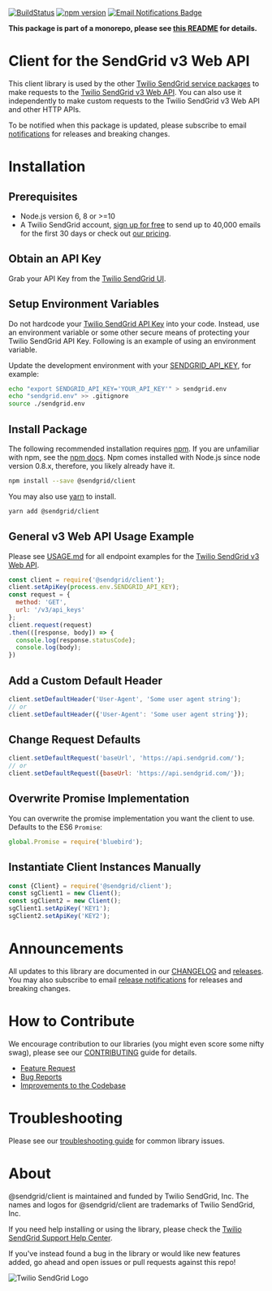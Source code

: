 [![BuildStatus](https://travis-ci.org/sendgrid/sendgrid-nodejs.svg?branch=main)](https://travis-ci.org/sendgrid/sendgrid-nodejs)
[![npm version](https://badge.fury.io/js/%40sendgrid%2Fclient.svg)](https://www.npmjs.com/org/sendgrid)
[![Email Notifications Badge](https://dx.sendgrid.com/badge/nodejs)](https://dx.sendgrid.com/newsletter/nodejs)

**This package is part of a monorepo, please see [this README](../../README.md) for details.**

# Client for the SendGrid v3 Web API
This client library is used by the other [Twilio SendGrid service packages](https://www.npmjs.com/org/sendgrid) to make requests to the [Twilio SendGrid v3 Web API](https://sendgrid.com/docs/API_Reference/api_v3.html). You can also use it independently to make custom requests to the Twilio SendGrid v3 Web API and other HTTP APIs.

To be notified when this package is updated, please subscribe to email [notifications](https://dx.sendgrid.com/newsletter/nodejs) for releases and breaking changes.

# Installation

## Prerequisites

- Node.js version 6, 8 or >=10
- A Twilio SendGrid account, [sign up for free](https://sendgrid.com/free?source=sendgrid-nodejs) to send up to 40,000 emails for the first 30 days or check out [our pricing](https://sendgrid.com/pricing?source=sendgrid-nodejs).

## Obtain an API Key

Grab your API Key from the [Twilio SendGrid UI](https://app.sendgrid.com/settings/api_keys).

## Setup Environment Variables

Do not hardcode your [Twilio SendGrid API Key](https://app.sendgrid.com/settings/api_keys) into your code. Instead, use an environment variable or some other secure means of protecting your Twilio SendGrid API Key. Following is an example of using an environment variable.

Update the development environment with your [SENDGRID_API_KEY](https://app.sendgrid.com/settings/api_keys), for example:

```bash
echo "export SENDGRID_API_KEY='YOUR_API_KEY'" > sendgrid.env
echo "sendgrid.env" >> .gitignore
source ./sendgrid.env
```

## Install Package

The following recommended installation requires [npm](https://npmjs.org/). If you are unfamiliar with npm, see the [npm docs](https://npmjs.org/doc/). Npm comes installed with Node.js since node version 0.8.x, therefore, you likely already have it.

```sh
npm install --save @sendgrid/client
```

You may also use [yarn](https://yarnpkg.com/en/) to install.

```sh
yarn add @sendgrid/client
```

<a name="general"></a>
## General v3 Web API Usage Example

Please see [USAGE.md](USAGE.md) for all endpoint examples for the [Twilio SendGrid v3 Web API](https://sendgrid.com/docs/API_Reference/api_v3.html).

```js
const client = require('@sendgrid/client');
client.setApiKey(process.env.SENDGRID_API_KEY);
const request = {
  method: 'GET',
  url: '/v3/api_keys'
};
client.request(request)
.then(([response, body]) => {
  console.log(response.statusCode);
  console.log(body);
})
```

## Add a Custom Default Header
```js
client.setDefaultHeader('User-Agent', 'Some user agent string');
// or
client.setDefaultHeader({'User-Agent': 'Some user agent string'});
```

## Change Request Defaults
```js
client.setDefaultRequest('baseUrl', 'https://api.sendgrid.com/');
// or
client.setDefaultRequest({baseUrl: 'https://api.sendgrid.com/'});
```

## Overwrite Promise Implementation
You can overwrite the promise implementation you want the client to use. Defaults to the ES6 `Promise`:

```js
global.Promise = require('bluebird');
```

## Instantiate Client Instances Manually
```js
const {Client} = require('@sendgrid/client');
const sgClient1 = new Client();
const sgClient2 = new Client();
sgClient1.setApiKey('KEY1');
sgClient2.setApiKey('KEY2');
```

<a name="announcements"></a>
# Announcements

All updates to this library are documented in our [CHANGELOG](../../CHANGELOG.md) and [releases](https://github.com/sendgrid/sendgrid-nodejs/releases). You may also subscribe to email [release notifications](https://dx.sendgrid.com/newsletter/nodejs) for releases and breaking changes.

<a name="contribute"></a>
# How to Contribute

We encourage contribution to our libraries (you might even score some nifty swag), please see our [CONTRIBUTING](../../CONTRIBUTING.md) guide for details.

* [Feature Request](../../CONTRIBUTING.md#feature-request)
* [Bug Reports](../../CONTRIBUTING.md#submit-a-bug-report)
* [Improvements to the Codebase](../../CONTRIBUTING.md#improvements-to-the-codebase)

<a name="troubleshooting"></a>
# Troubleshooting

Please see our [troubleshooting guide](../../TROUBLESHOOTING.md) for common library issues.

<a name="about"></a>
# About

@sendgrid/client is maintained and funded by Twilio SendGrid, Inc. The names and logos for @sendgrid/client are trademarks of Twilio SendGrid, Inc.

If you need help installing or using the library, please check the [Twilio SendGrid Support Help Center](https://support.sendgrid.com).

If you've instead found a bug in the library or would like new features added, go ahead and open issues or pull requests against this repo!

![Twilio SendGrid Logo](../../twilio_sendgrid_logo.png)

